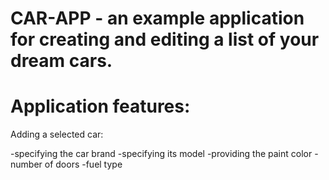# CAR-APP - an example application for creating and editing a list of your dream cars.

# Application features:


Adding a selected car:

-specifying the car brand
-specifying its model
-providing the paint color
-number of doors
-fuel type
